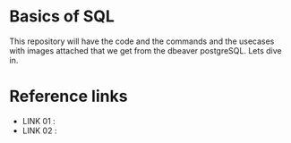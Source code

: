 # Basics of SQL 
  This repository will have the code and the commands and the usecases with images attached that we get from the dbeaver postgreSQL. Lets dive in.

# Reference links
- LINK 01 :
- LINK 02 :

# 
